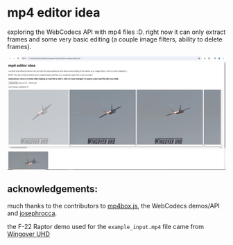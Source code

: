 # mp4 editor idea    
    
exploring the WebCodecs API with mp4 files :D. right now it can only extract frames and some very basic editing (a couple image filters, ability to delete frames).   
    
![screenshot](screenshot.png)    
    
## acknowledgements:
much thanks to the contributors to [mp4box.js](https://github.com/gpac/mp4box.js), the WebCodecs demos/API and [josephrocca](https://github.com/josephrocca/getVideoFrames.js/tree/main?tab=readme-ov-file).    
    
the F-22 Raptor demo used for the `example_input.mp4` file came from [Wingover UHD](https://www.youtube.com/watch?v=nwPMj3eceAs)